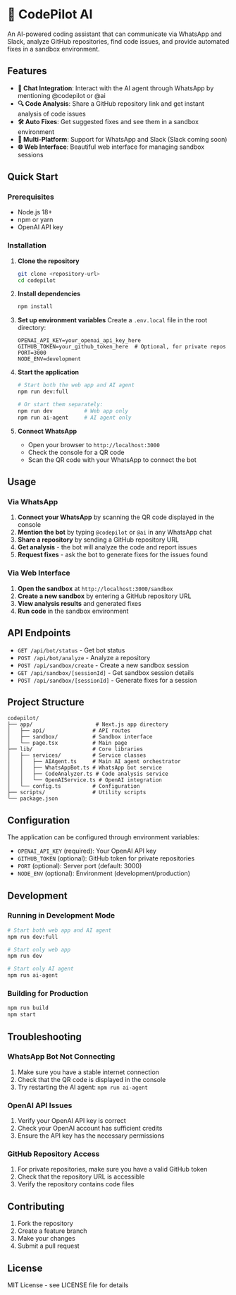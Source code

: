 # 🤖 CodePilot AI

An AI-powered coding assistant that can communicate via WhatsApp and Slack, analyze GitHub repositories, find code issues, and provide automated fixes in a sandbox environment.

## Features

- **💬 Chat Integration**: Interact with the AI agent through WhatsApp by mentioning @codepilot or @ai
- **🔍 Code Analysis**: Share a GitHub repository link and get instant analysis of code issues
- **🛠️ Auto Fixes**: Get suggested fixes and see them in a sandbox environment
- **📱 Multi-Platform**: Support for WhatsApp and Slack (Slack coming soon)
- **🌐 Web Interface**: Beautiful web interface for managing sandbox sessions

## Quick Start

### Prerequisites

- Node.js 18+ 
- npm or yarn
- OpenAI API key

### Installation

1. **Clone the repository**
   ```bash
   git clone <repository-url>
   cd codepilot
   ```

2. **Install dependencies**
   ```bash
   npm install
   ```

3. **Set up environment variables**
   Create a `.env.local` file in the root directory:
   ```env
   OPENAI_API_KEY=your_openai_api_key_here
   GITHUB_TOKEN=your_github_token_here  # Optional, for private repos
   PORT=3000
   NODE_ENV=development
   ```

4. **Start the application**
   ```bash
   # Start both the web app and AI agent
   npm run dev:full
   
   # Or start them separately:
   npm run dev          # Web app only
   npm run ai-agent     # AI agent only
   ```

5. **Connect WhatsApp**
   - Open your browser to `http://localhost:3000`
   - Check the console for a QR code
   - Scan the QR code with your WhatsApp to connect the bot

## Usage

### Via WhatsApp

1. **Connect your WhatsApp** by scanning the QR code displayed in the console
2. **Mention the bot** by typing `@codepilot` or `@ai` in any WhatsApp chat
3. **Share a repository** by sending a GitHub repository URL
4. **Get analysis** - the bot will analyze the code and report issues
5. **Request fixes** - ask the bot to generate fixes for the issues found

### Via Web Interface

1. **Open the sandbox** at `http://localhost:3000/sandbox`
2. **Create a new sandbox** by entering a GitHub repository URL
3. **View analysis results** and generated fixes
4. **Run code** in the sandbox environment

## API Endpoints

- `GET /api/bot/status` - Get bot status
- `POST /api/bot/analyze` - Analyze a repository
- `POST /api/sandbox/create` - Create a new sandbox session
- `GET /api/sandbox/[sessionId]` - Get sandbox session details
- `POST /api/sandbox/[sessionId]` - Generate fixes for a session

## Project Structure

```
codepilot/
├── app/                    # Next.js app directory
│   ├── api/               # API routes
│   ├── sandbox/           # Sandbox interface
│   └── page.tsx           # Main page
├── lib/                   # Core libraries
│   ├── services/          # Service classes
│   │   ├── AIAgent.ts     # Main AI agent orchestrator
│   │   ├── WhatsAppBot.ts # WhatsApp bot service
│   │   ├── CodeAnalyzer.ts # Code analysis service
│   │   └── OpenAIService.ts # OpenAI integration
│   └── config.ts          # Configuration
├── scripts/               # Utility scripts
└── package.json
```

## Configuration

The application can be configured through environment variables:

- `OPENAI_API_KEY` (required): Your OpenAI API key
- `GITHUB_TOKEN` (optional): GitHub token for private repositories
- `PORT` (optional): Server port (default: 3000)
- `NODE_ENV` (optional): Environment (development/production)

## Development

### Running in Development Mode

```bash
# Start both web app and AI agent
npm run dev:full

# Start only web app
npm run dev

# Start only AI agent
npm run ai-agent
```

### Building for Production

```bash
npm run build
npm start
```

## Troubleshooting

### WhatsApp Bot Not Connecting

1. Make sure you have a stable internet connection
2. Check that the QR code is displayed in the console
3. Try restarting the AI agent: `npm run ai-agent`

### OpenAI API Issues

1. Verify your OpenAI API key is correct
2. Check your OpenAI account has sufficient credits
3. Ensure the API key has the necessary permissions

### GitHub Repository Access

1. For private repositories, make sure you have a valid GitHub token
2. Check that the repository URL is accessible
3. Verify the repository contains code files

## Contributing

1. Fork the repository
2. Create a feature branch
3. Make your changes
4. Submit a pull request

## License

MIT License - see LICENSE file for details